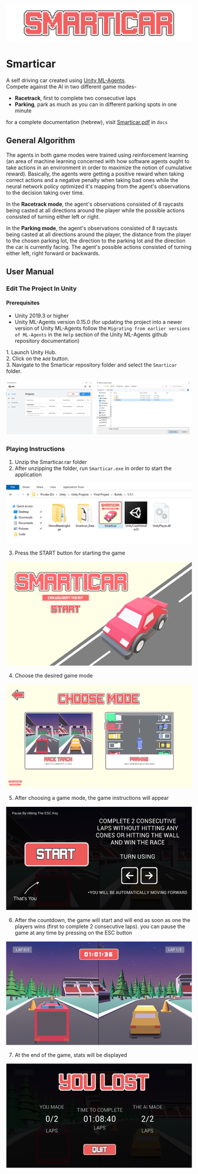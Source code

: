 ![Thumbnail](docs/images/SMARTICAR.png)

# Smarticar

A self driving car created using [Unity ML-Agents](https://github.com/Unity-Technologies/ml-agents).  
Compete against the AI in two different game modes-  

- **Racetrack**, first to complete two consecutive laps
- **Parking**, park as much as you can in different parking spots in one minute

for a complete documentation (hebrew), visit [Smarticar.pdf](docs/Smarticar.pdf) in `docs`

## General Algorithm

The agents in both game modes were trained using reinforcement learning (an area of machine learning concerned with how software agents ought to take actions in an environment in order to maximize the notion of cumulative reward). Basically, the agents were getting a positive reward when taking correct actions and a negative penalty when taking bad ones while the neural network policy optimized it's mapping from the agent's observations to the decision taking over time.

In the **Racetrack mode**, the agent's observations consisted of 8 raycasts being casted at all directions around the player while the possible actions consisted of turning either left or right.

In the **Parking mode**, the agent's observations consisted of 8 raycasts being casted at all directions around the player, the distance from the player to the chosen parking lot, the direction to the parking lot and the direction the car is currently facing. The agent's possible actions consisted of turning either left, right forward or backwards.

## User Manual

### Edit The Project In Unity

#### Prerequisites

- Unity 2019.3 or higher
- Unity ML-Agents version 0.15.0 (for updating the project into a newer version of Unity ML-Agents follow the `Migrating from earlier versions of ML-Agents` in the `Help` section of the Unity ML-Agents github repository documentation)

1\. Launch Unity Hub.  
2\. Click on the `Add` button.  
3\. Navigate to the Smarticar repository folder and select the `Smarticar` folder.

![Steps](docs/images/user-manual/open-in-editor/steps.png)

### Playing Instructions

1. Unzip the Smarticar.rar folder
2. After unzipping the folder, run `Smarticar.exe` in order to start the application

![Run Smarticar.exe](docs/images/user-manual/how-to-play/step_1.png)

3. Press the START button for starting the game

![Run Smarticar.exe](docs/images/user-manual/how-to-play/step_2.png)

4. Choose the desired game mode 

![Run Smarticar.exe](docs/images/user-manual/how-to-play/step_3.png)

5. After choosing a game mode, the game instructions will appear

![Run Smarticar.exe](docs/images/user-manual/how-to-play/step_4.png)

6. After the countdown, the game will start and will end as soon as one the players wins (first to complete 2 consecutive laps). you can pause the game at any time by pressing on the ESC button

![Run Smarticar.exe](docs/images/user-manual/how-to-play/step_5.png)

7. At the end of the game, stats will be displayed

![Run Smarticar.exe](docs/images/user-manual/how-to-play/step_6.png)